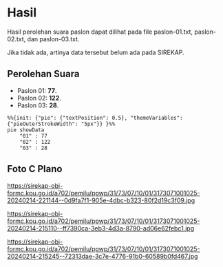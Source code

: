 # Hasil

Hasil perolehan suara paslon dapat dilihat pada file paslon-01.txt, paslon-02.txt, dan paslon-03.txt.

Jika tidak ada, artinya data tersebut belum ada pada SIREKAP.

## Perolehan Suara

 * Paslon 01: **77**.
 * Paslon 02: **122**.
 * Paslon 03: **28**.

```mermaid
%%{init: {"pie": {"textPosition": 0.5}, "themeVariables": {"pieOuterStrokeWidth": "5px"}} }%%
pie showData
    "01" : 77
    "02" : 122
    "03" : 28
```
## Foto C Plano

https://sirekap-obj-formc.kpu.go.id/a702/pemilu/ppwp/31/73/07/10/01/3173071001025-20240214-221144--0d9fa7f1-905e-4dbc-b323-80f2d19c3f09.jpg

https://sirekap-obj-formc.kpu.go.id/a702/pemilu/ppwp/31/73/07/10/01/3173071001025-20240214-215110--ff7390ca-3eb3-4d3a-8790-ad06e62febc1.jpg

https://sirekap-obj-formc.kpu.go.id/a702/pemilu/ppwp/31/73/07/10/01/3173071001025-20240214-215245--72313dae-3c7e-4776-91b0-60589b0fd467.jpg
